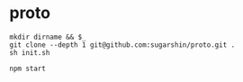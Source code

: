 # proto

```
mkdir dirname && $_
git clone --depth 1 git@github.com:sugarshin/proto.git .
sh init.sh
```

```
npm start
```
